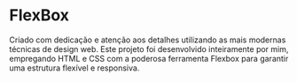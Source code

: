 # FlexBox
Criado com dedicação e atenção aos detalhes utilizando as mais modernas técnicas de design web. Este projeto foi desenvolvido inteiramente por mim, empregando HTML e CSS com a poderosa ferramenta Flexbox para garantir uma estrutura flexível e responsiva.
